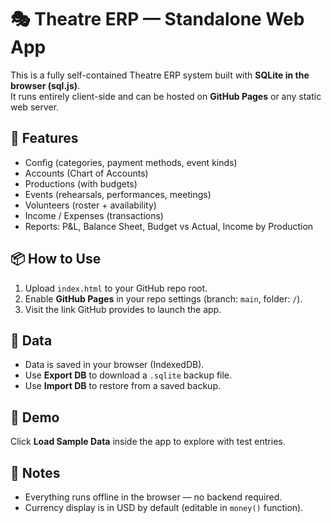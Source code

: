 # 🎭 Theatre ERP — Standalone Web App

This is a fully self-contained Theatre ERP system built with **SQLite in the browser (sql.js)**.  
It runs entirely client-side and can be hosted on **GitHub Pages** or any static web server.

## 🚀 Features
- Config (categories, payment methods, event kinds)
- Accounts (Chart of Accounts)
- Productions (with budgets)
- Events (rehearsals, performances, meetings)
- Volunteers (roster + availability)
- Income / Expenses (transactions)
- Reports: P&L, Balance Sheet, Budget vs Actual, Income by Production

## 📦 How to Use
1. Upload `index.html` to your GitHub repo root.
2. Enable **GitHub Pages** in your repo settings (branch: `main`, folder: `/`).
3. Visit the link GitHub provides to launch the app.

## 💾 Data
- Data is saved in your browser (IndexedDB).
- Use **Export DB** to download a `.sqlite` backup file.
- Use **Import DB** to restore from a saved backup.

## 🧪 Demo
Click **Load Sample Data** inside the app to explore with test entries.

## 📜 Notes
- Everything runs offline in the browser — no backend required.
- Currency display is in USD by default (editable in `money()` function).
